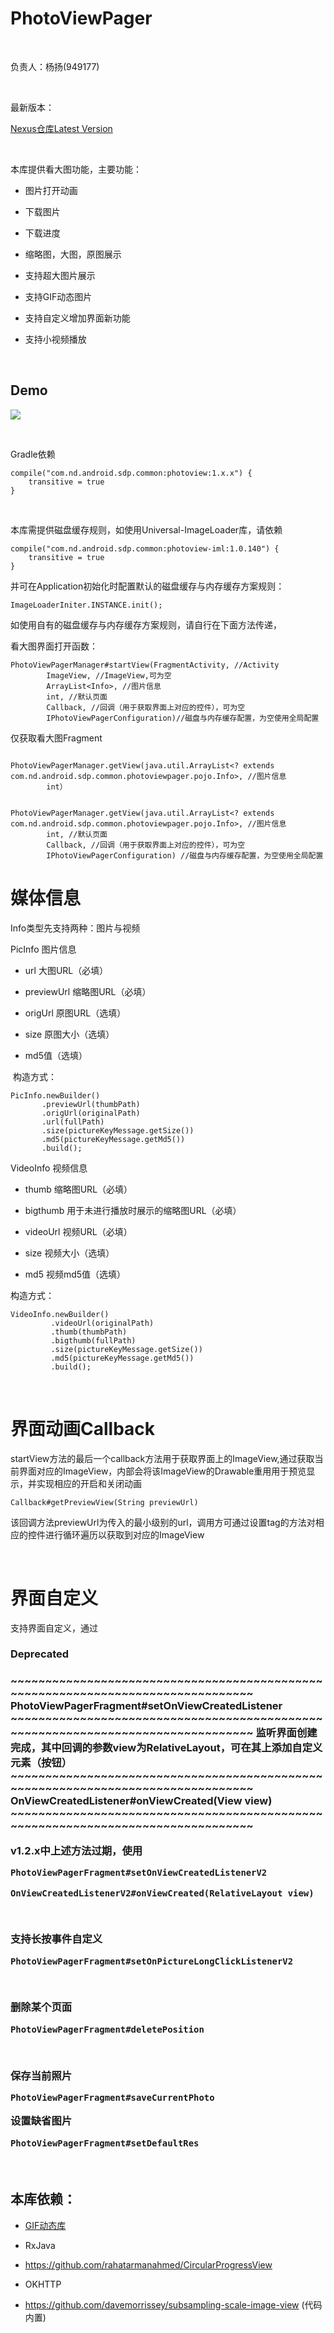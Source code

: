 PhotoViewPager
==============

 

负责人：杨扬(949177)

 

最新版本：

[Nexus仓库Latest
Version](<http://nexus.sdp.nd/nexus/#nexus-search;gav~com.nd.android.sdp.common~photoview~~~>)

 

本库提供看大图功能，主要功能：

-   图片打开动画

-   下载图片

-   下载进度

-   缩略图，大图，原图展示

-   支持超大图片展示

-   支持GIF动态图片

-   支持自定义增加界面新功能  

-   支持小视频播放

 

Demo
----

![](<http://git.sdp.nd/im-component/photoviewpager/raw/origin_pic/demo/demo.gif>)

 

Gradle依赖

~~~~~~~~~~~~~~~~~~~~~~~~~~~~~~~~~~~~~~~~~~~~~~~~~~~~~~~~~~~~~~~~~~~~~~~~~~~~~~~~
compile("com.nd.android.sdp.common:photoview:1.x.x") {
    transitive = true
}
~~~~~~~~~~~~~~~~~~~~~~~~~~~~~~~~~~~~~~~~~~~~~~~~~~~~~~~~~~~~~~~~~~~~~~~~~~~~~~~~

 

本库需提供磁盘缓存规则，如使用Universal-ImageLoader库，请依赖

~~~~~~~~~~~~~~~~~~~~~~~~~~~~~~~~~~~~~~~~~~~~~~~~~~~~~~~~~~~~~~~~~~~~~~~~~~~~~~~~
compile("com.nd.android.sdp.common:photoview-iml:1.0.140") {
    transitive = true
}
~~~~~~~~~~~~~~~~~~~~~~~~~~~~~~~~~~~~~~~~~~~~~~~~~~~~~~~~~~~~~~~~~~~~~~~~~~~~~~~~

并可在Application初始化时配置默认的磁盘缓存与内存缓存方案规则：

~~~~~~~~~~~~~~~~~~~~~~~~~~~~~~~~~~~~~~~~~~~~~~~~~~~~~~~~~~~~~~~~~~~~~~~~~~~~~~~~
ImageLoaderIniter.INSTANCE.init();
~~~~~~~~~~~~~~~~~~~~~~~~~~~~~~~~~~~~~~~~~~~~~~~~~~~~~~~~~~~~~~~~~~~~~~~~~~~~~~~~

如使用自有的磁盘缓存与内存缓存方案规则，请自行在下面方法传递，

看大图界面打开函数：

~~~~~~~~~~~~~~~~~~~~~~~~~~~~~~~~~~~~~~~~~~~~~~~~~~~~~~~~~~~~~~~~~~~~~~~~~~~~~~~~
PhotoViewPagerManager#startView(FragmentActivity, //Activity
        ImageView, //ImageView,可为空
        ArrayList<Info>, //图片信息
        int, //默认页面
        Callback, //回调（用于获取界面上对应的控件），可为空
        IPhotoViewPagerConfiguration)//磁盘与内存缓存配置，为空使用全局配置
~~~~~~~~~~~~~~~~~~~~~~~~~~~~~~~~~~~~~~~~~~~~~~~~~~~~~~~~~~~~~~~~~~~~~~~~~~~~~~~~

仅获取看大图Fragment
~~~~~~~~~~~~~~~~~~~~~~~~~~~~~~~~~~~~~~~~~~~~~~~~~~~~~~~~~~~~~~~~~~~~~~~~~~~~~~~~

PhotoViewPagerManager.getView(java.util.ArrayList<? extends com.nd.android.sdp.common.photoviewpager.pojo.Info>, //图片信息
        int）

~~~~~~~~~~~~~~~~~~~~~~~~~~~~~~~~~~~~~~~~~~~~~~~~~~~~~~~~~~~~~~~~~~~~~~~~~~~~~~~~

~~~~~~~~~~~~~~~~~~~~~~~~~~~~~~~~~~~~~~~~~~~~~~~~~~~~~~~~~~~~~~~~~~~~~~~~~~~~~~~~

PhotoViewPagerManager.getView(java.util.ArrayList<? extends com.nd.android.sdp.common.photoviewpager.pojo.Info>, //图片信息
        int, //默认页面
        Callback, //回调（用于获取界面上对应的控件），可为空
        IPhotoViewPagerConfiguration) //磁盘与内存缓存配置，为空使用全局配置

~~~~~~~~~~~~~~~~~~~~~~~~~~~~~~~~~~~~~~~~~~~~~~~~~~~~~~~~~~~~~~~~~~~~~~~~~~~~~~~~

媒体信息
========

Info类型先支持两种：图片与视频

PicInfo 图片信息

-   url 大图URL（必填）

-   previewUrl 缩略图URL（必填）

-   origUrl 原图URL（选填）

-   size 原图大小（选填）

-   md5值（选填）

 构造方式：

~~~~~~~~~~~~~~~~~~~~~~~~~~~~~~~~~~~~~~~~~~~~~~~~~~~~~~~~~~~~~~~~~~~~~~~~~~~~~~~~
PicInfo.newBuilder()
       .previewUrl(thumbPath)
       .origUrl(originalPath)
       .url(fullPath)
       .size(pictureKeyMessage.getSize())
       .md5(pictureKeyMessage.getMd5())
       .build();
~~~~~~~~~~~~~~~~~~~~~~~~~~~~~~~~~~~~~~~~~~~~~~~~~~~~~~~~~~~~~~~~~~~~~~~~~~~~~~~~

VideoInfo 视频信息

-   thumb 缩略图URL（必填）

-   bigthumb 用于未进行播放时展示的缩略图URL（必填）

-   videoUrl 视频URL（必填）

-   size 视频大小（选填）

-   md5 视频md5值（选填）

构造方式：

~~~~~~~~~~~~~~~~~~~~~~~~~~~~~~~~~~~~~~~~~~~~~~~~~~~~~~~~~~~~~~~~~~~~~~~~~~~~~~~~
VideoInfo.newBuilder()
         .videoUrl(originalPath)
         .thumb(thumbPath)
         .bigthumb(fullPath)
         .size(pictureKeyMessage.getSize())
         .md5(pictureKeyMessage.getMd5())
         .build();
~~~~~~~~~~~~~~~~~~~~~~~~~~~~~~~~~~~~~~~~~~~~~~~~~~~~~~~~~~~~~~~~~~~~~~~~~~~~~~~~

 

界面动画Callback
================

startView方法的最后一个callback方法用于获取界面上的ImageView,通过获取当前界面对应的ImageView，内部会将该ImageView的Drawable重用用于预览显示，并实现相应的开启和关闭动画

~~~~~~~~~~~~~~~~~~~~~~~~~~~~~~~~~~~~~~~~~~~~~~~~~~~~~~~~~~~~~~~~~~~~~~~~~~~~~~~~
Callback#getPreviewView(String previewUrl)
~~~~~~~~~~~~~~~~~~~~~~~~~~~~~~~~~~~~~~~~~~~~~~~~~~~~~~~~~~~~~~~~~~~~~~~~~~~~~~~~

该回调方法previewUrl为传入的最小级别的url，调用方可通过设置tag的方法对相应的控件进行循环遍历以获取到对应的ImageView

 

界面自定义
==========

支持界面自定义，通过

<h3>Deprecated<h3>
~~~~~~~~~~~~~~~~~~~~~~~~~~~~~~~~~~~~~~~~~~~~~~~~~~~~~~~~~~~~~~~~~~~~~~~~~~~~~~~~
PhotoViewPagerFragment#setOnViewCreatedListener
~~~~~~~~~~~~~~~~~~~~~~~~~~~~~~~~~~~~~~~~~~~~~~~~~~~~~~~~~~~~~~~~~~~~~~~~~~~~~~~~
监听界面创建完成，其中回调的参数view为RelativeLayout，可在其上添加自定义元素（按钮）
~~~~~~~~~~~~~~~~~~~~~~~~~~~~~~~~~~~~~~~~~~~~~~~~~~~~~~~~~~~~~~~~~~~~~~~~~~~~~~~~
OnViewCreatedListener#onViewCreated(View view)
~~~~~~~~~~~~~~~~~~~~~~~~~~~~~~~~~~~~~~~~~~~~~~~~~~~~~~~~~~~~~~~~~~~~~~~~~~~~~~~~

v1.2.x中上述方法过期，使用
~~~~~~~~~~~~~~~~~~~~~~~~~~~~~~~~~~~~~~~~~~~~~~~~~~~~~~~~~~~~~~~~~~~~~~~~~~~~~~~~
PhotoViewPagerFragment#setOnViewCreatedListenerV2
~~~~~~~~~~~~~~~~~~~~~~~~~~~~~~~~~~~~~~~~~~~~~~~~~~~~~~~~~~~~~~~~~~~~~~~~~~~~~~~~
~~~~~~~~~~~~~~~~~~~~~~~~~~~~~~~~~~~~~~~~~~~~~~~~~~~~~~~~~~~~~~~~~~~~~~~~~~~~~~~~
OnViewCreatedListenerV2#onViewCreated(RelativeLayout view)
~~~~~~~~~~~~~~~~~~~~~~~~~~~~~~~~~~~~~~~~~~~~~~~~~~~~~~~~~~~~~~~~~~~~~~~~~~~~~~~~

 

支持长按事件自定义

~~~~~~~~~~~~~~~~~~~~~~~~~~~~~~~~~~~~~~~~~~~~~~~~~~~~~~~~~~~~~~~~~~~~~~~~~~~~~~~~
PhotoViewPagerFragment#setOnPictureLongClickListenerV2
~~~~~~~~~~~~~~~~~~~~~~~~~~~~~~~~~~~~~~~~~~~~~~~~~~~~~~~~~~~~~~~~~~~~~~~~~~~~~~~~

 

删除某个页面

~~~~~~~~~~~~~~~~~~~~~~~~~~~~~~~~~~~~~~~~~~~~~~~~~~~~~~~~~~~~~~~~~~~~~~~~~~~~~~~~
PhotoViewPagerFragment#deletePosition
~~~~~~~~~~~~~~~~~~~~~~~~~~~~~~~~~~~~~~~~~~~~~~~~~~~~~~~~~~~~~~~~~~~~~~~~~~~~~~~~

 

保存当前照片

~~~~~~~~~~~~~~~~~~~~~~~~~~~~~~~~~~~~~~~~~~~~~~~~~~~~~~~~~~~~~~~~~~~~~~~~~~~~~~~~
PhotoViewPagerFragment#saveCurrentPhoto
~~~~~~~~~~~~~~~~~~~~~~~~~~~~~~~~~~~~~~~~~~~~~~~~~~~~~~~~~~~~~~~~~~~~~~~~~~~~~~~~

设置缺省图片

~~~~~~~~~~~~~~~~~~~~~~~~~~~~~~~~~~~~~~~~~~~~~~~~~~~~~~~~~~~~~~~~~~~~~~~~~~~~~~~~
PhotoViewPagerFragment#setDefaultRes
~~~~~~~~~~~~~~~~~~~~~~~~~~~~~~~~~~~~~~~~~~~~~~~~~~~~~~~~~~~~~~~~~~~~~~~~~~~~~~~~

 

本库依赖：
----------

-   [GIF动态库](<https://github.com/koral--/android-gif-drawable>)

-   RxJava

-   <https://github.com/rahatarmanahmed/CircularProgressView>

-   OKHTTP

-   <https://github.com/davemorrissey/subsampling-scale-image-view> (代码内置)